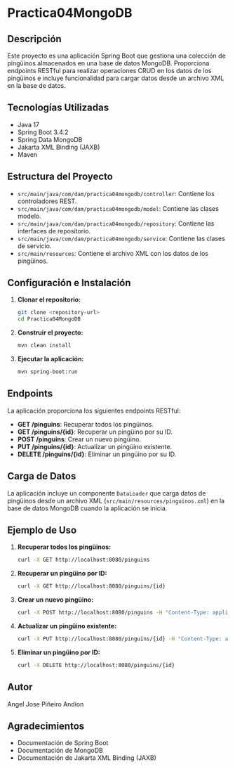 # Practica04MongoDB

## Descripción
Este proyecto es una aplicación Spring Boot que gestiona una colección de pingüinos almacenados en una base de datos MongoDB. Proporciona endpoints RESTful para realizar operaciones CRUD en los datos de los pingüinos e incluye funcionalidad para cargar datos desde un archivo XML en la base de datos.

## Tecnologías Utilizadas
- Java 17
- Spring Boot 3.4.2
- Spring Data MongoDB
- Jakarta XML Binding (JAXB)
- Maven

## Estructura del Proyecto
- `src/main/java/com/dam/practica04mongodb/controller`: Contiene los controladores REST.
- `src/main/java/com/dam/practica04mongodb/model`: Contiene las clases modelo.
- `src/main/java/com/dam/practica04mongodb/repository`: Contiene las interfaces de repositorio.
- `src/main/java/com/dam/practica04mongodb/service`: Contiene las clases de servicio.
- `src/main/resources`: Contiene el archivo XML con los datos de los pingüinos.

## Configuración e Instalación
1. **Clonar el repositorio:**
   ```sh
   git clone <repository-url>
   cd Practica04MongoDB
   ```

2. **Construir el proyecto:**
   ```sh
   mvn clean install
   ```

3. **Ejecutar la aplicación:**
   ```sh
   mvn spring-boot:run
   ```

## Endpoints
La aplicación proporciona los siguientes endpoints RESTful:

- **GET /pinguins**: Recuperar todos los pingüinos.
- **GET /pinguins/{id}**: Recuperar un pingüino por su ID.
- **POST /pinguins**: Crear un nuevo pingüino.
- **PUT /pinguins/{id}**: Actualizar un pingüino existente.
- **DELETE /pinguins/{id}**: Eliminar un pingüino por su ID.

## Carga de Datos
La aplicación incluye un componente `DataLoader` que carga datos de pingüinos desde un archivo XML (`src/main/resources/pinguinos.xml`) en la base de datos MongoDB cuando la aplicación se inicia.

## Ejemplo de Uso
1. **Recuperar todos los pingüinos:**
   ```sh
   curl -X GET http://localhost:8080/pinguins
   ```

2. **Recuperar un pingüino por ID:**
   ```sh
   curl -X GET http://localhost:8080/pinguins/{id}
   ```

3. **Crear un nuevo pingüino:**
   ```sh
   curl -X POST http://localhost:8080/pinguins -H "Content-Type: application/json" -d '{"nome": "Nombre del Pingüino", "nomeCientifico": "Nombre Científico", "habitat": "Hábitat", "descripcion": "Descripción", "alimentacion": "Alimentación", "tamaño": "Tamaño", "peso": "Peso", "caracteristicas": "Características"}'
   ```

4. **Actualizar un pingüino existente:**
   ```sh
   curl -X PUT http://localhost:8080/pinguins/{id} -H "Content-Type: application/json" -d '{"nome": "Nombre Actualizado", "nomeCientifico": "Nombre Científico Actualizado", "habitat": "Hábitat Actualizado", "descripcion": "Descripción Actualizada", "alimentacion": "Alimentación Actualizada", "tamaño": "Tamaño Actualizado", "peso": "Peso Actualizado", "caracteristicas": "Características Actualizadas"}'
   ```

5. **Eliminar un pingüino por ID:**
   ```sh
   curl -X DELETE http://localhost:8080/pinguins/{id}
   ```

## Autor
Angel Jose Piñeiro Andion

## Agradecimientos
- Documentación de Spring Boot
- Documentación de MongoDB
- Documentación de Jakarta XML Binding (JAXB)